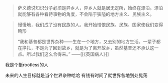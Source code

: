 >萨义德说知识分子必须是异乡人，异乡人就是居无定所，始终在漂泊。漂泊就能够有各种看待事物的角度，不会陷于狭隘的地方主义、民族主义。

>慢慢地，我们成了没有民族的人。我开始憎恨民族。民族、国家使我们变得畸形
>
>“我和基普都是世界杂种——生在一个地方，又去别的地方生活。一辈子都在挣扎，不是为了回到故乡，就是为了离开故乡，虽然基普还不承认这一点。所以我们这么合得来。” 
>——[[《英国病人》]]

我是个挺rootless的人

未来的人生目标就是当个世界杂种哈哈 有钱有时间了就世界各地到处晃荡